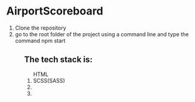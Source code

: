 # AirportScoreboard

<ol>
  <li>Clone the repository</li>
  <li>go to the root folder of the project using a command line and type the command npm start</li>
<ol>

<h2>The tech stack is:</h2>

<ol>
  <a src="https://ru.wikipedia.org/wiki/HTML">HTML</a>
   <li>SCSS(SASS)</li>
   <li></li>
   <li></li>
</ol>
